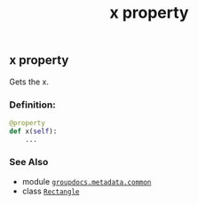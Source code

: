 ﻿---
title: x property
second_title: GroupDocs.Metadata for Python via .NET API References
description: 
type: docs
url: /python-net/groupdocs.metadata.common/rectangle/x/
is_root: false
weight: 110
---

## x property


Gets the x.
### Definition:
```python
@property
def x(self):
    ...
```

### See Also
* module [`groupdocs.metadata.common`](../../)
* class [`Rectangle`](/metadata/python-net/groupdocs.metadata.common/rectangle)
